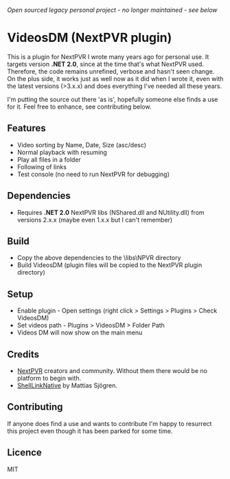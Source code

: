 *Open sourced legacy personal project - no longer maintained - see below*

# VideosDM (NextPVR plugin)

This is a plugin for NextPVR I wrote many years ago for personal use. It targets version **.NET 2.0**, since at the time that's what NextPVR used. Therefore, the code remains unrefined, verbose and hasn't seen change. On the plus side, it works just as well now as it did when I wrote it, even with the latest versions (>3.x.x) and does everything I've needed all these years. 

I'm putting the source out there 'as is', hopefully someone else finds a use for it. Feel free to enhance, see contributing below.

## Features ##
- Video sorting by Name, Date, Size (asc/desc)
- Normal playback with resuming
- Play all files in a folder
- Following of links
- Test console (no need to run NextPVR for debugging)

## Dependencies ##
- Requires **.NET 2.0** NextPVR libs (NShared.dll and NUtility.dll) from versions 2.x.x (maybe even 1.x.x but I can't remember)

## Build ##
- Copy the above dependencies to the \libs\NPVR directory
- Build VideosDM (plugin files will be copied to the NextPVR plugin directory)

## Setup ##
- Enable plugin - Open settings (right click > Settings > Plugins > Check VideosDM)
- Set videos path - Plugins > VideosDM > Folder Path
- Videos DM will now show on the main menu

## Credits ##
- [NextPVR](http://www.nextpvr.com/) creators and community. Without them there would be no platform to begin with.
- [ShellLinkNative](http://www.msjogren.net/dotnet/) by Mattias Sjögren.

## Contributing ##
If anyone does find a use and wants to contribute I'm happy to resurrect this project even though it has been parked for some time.

## Licence ##
MIT